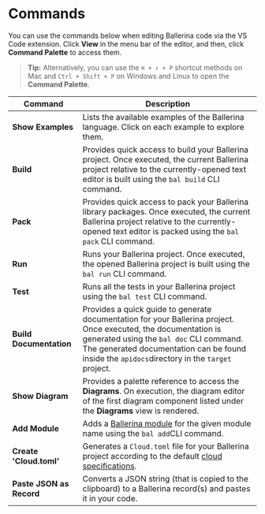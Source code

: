 # Commands

You can use the commands below when editing Ballerina code via the VS Code extension. Click **View** in the menu bar of the editor, and then, click **Command Palette** to access them.

>**Tip:** Alternatively, you can use the `⌘ + ↑ + P` shortcut methods on Mac and `Ctrl + Shift + P` on Windows and Linux to open the **Command Palette**.
   

| Command              	| Description                                                                                                                                                                                                                                               	|
|----------------------	|-----------------------------------------------------------------------------------------------------------------------------------------------------------------------------------------------------------------------------------------------------------	|
| **Show Examples**        	| Lists the available examples of the Ballerina language. Click on each example to explore them.                                                                                                                                 	|
| **Build**                	| Provides quick access to build your Ballerina project. Once executed, the current Ballerina project relative to the currently-opened text editor is built using the  `bal build` CLI command.                                                          	|
| **Pack**                 	| Provides quick access to pack your Ballerina library packages. Once executed, the current Ballerina project relative to the currently-opened text editor is packed using the  `bal pack` CLI command.                                                      	|
| **Run**                  	| Runs your Ballerina project. Once executed, the opened Ballerina project is built using the `bal run` CLI command.                                                                                                                                     	|
| **Test**                 	| Runs all the tests in your Ballerina project using the  `bal test` CLI command.                                                                                                                                                                        	|
| **Build Documentation**  	| Provides a quick guide to generate documentation for your Ballerina project. Once executed, the documentation is generated using the  `bal doc` CLI command. The generated documentation can be found inside the `apidocs`directory in the `target` project. 	|
| **Show Diagram**         	| Provides a palette reference to access the **Diagrams**. On execution, the diagram editor of the first diagram component listed under the  **Diagrams** view is rendered.                                                                                    	|
| **Add Module**           	| Adds a [Ballerina module](https://ballerina.io/learn/organize-ballerina-code/#non-default-modules) for the given module name using the `bal add`CLI command.                                                                                           	|
| **Create 'Cloud.toml'**  	| Generates a `Cloud.toml` file for your Ballerina project according to the default [cloud specifications](https://github.com/ballerina-platform/ballerina-spec/blob/master/c2c/code-to-cloud-spec.md).                                                  	|
| **Paste JSON as Record** 	| Converts a JSON string (that is copied to the clipboard) to a Ballerina record(s) and pastes it in your code.                                                                                                                                	|

